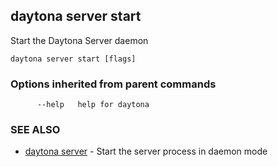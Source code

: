 ## daytona server start

Start the Daytona Server daemon

```
daytona server start [flags]
```

### Options inherited from parent commands

```
      --help   help for daytona
```

### SEE ALSO

* [daytona server](daytona_server.md)	 - Start the server process in daemon mode

